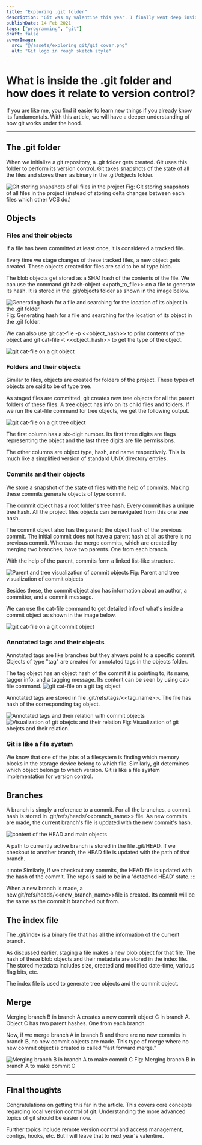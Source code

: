 ```yaml
---
title: "Exploring .git folder"
description: "Git was my valentine this year. I finally went deep inside .git and got to know it a lot better."
publishDate: 14 Feb 2021
tags: ["programming", "git"]
draft: false
coverImage:
  src: "@/assets/exploring_git/git_cover.png"
  alt: "Git logo in rough sketch style"
---
```


# What is inside the .git folder and how does it relate to version control?

If you are like me, you find it easier to learn new things if you already know its fundamentals. With this article, we will have a deeper understanding of how git works under the hood.

---

## The .git folder
When we initialize a git repository, a .git folder gets created. Git uses this folder to perform its version control. Git takes snapshots of the state of all the files and stores them as binary in the .git/objects folder.

![Git storing snapshots of all files in the project](@/assets/exploring_git/git_snapshot.png)
Fig: Git storing snapshots of all files in the project (instead of storing delta changes between each files which other VCS do.)

## Objects
### Files and their objects
If a file has been committed at least once, it is considered a tracked file. 

Every time we stage changes of these tracked files, a new object gets created. These objects created for files are said to be of type blob.

The blob objects get stored as a SHA1 hash of the contents of the file. We can use the command git hash-object <<path_to_file>> on a file to generate its hash. It is stored in the .git/objects folder as shown in the image below.

![Generating hash for a file and searching for the location of its object in the .git folder](@/assets/exploring_git/git_hashobject.png)
Fig: Generating hash for a file and searching for the location of its object in the .git folder.

We can also use git cat-file -p <<object_hash>> to print contents of the object and git cat-file -t <<object_hash>> to get the type of the object.

![git cat-file on a git object](@/assets/exploring_git/git_catfile.png)

### Folders and their objects
Similar to files, objects are created for folders of the project. These types of objects are said to be of type tree.

As staged files are committed, git creates new tree objects for all the parent folders of these files. A tree object has info on its child files and folders. If we run the cat-file command for tree objects, we get the following output.


![git cat-file on a git tree object](@/assets/exploring_git/git_catfile_one.png)

The first column has a six-digit number. Its first three digits are flags representing the object and the last three digits are file permissions.

The other columns are object type, hash, and name respectively. This is much like a simplified version of standard UNIX directory entries.
### Commits and their objects
We store a snapshot of the state of files with the help of commits. Making these commits generate objects of type commit.

The commit object has a root folder's tree hash. Every commit has a unique tree hash. All the project files objects can be navigated from this one tree hash.

The commit object also has the parent; the object hash of the previous commit. The initial commit does not have a parent hash at all as there is no previous commit. Whereas the merge commits, which are created by merging two branches, have two parents. One from each branch.

With the help of the parent, commits form a linked list-like structure.

![Parent and tree visualization of commit objects](@/assets/exploring_git/git_commit_tree.png)
Fig: Parent and tree visualization of commit objects

Besides these, the commit object also has information about an author, a committer, and a commit message.

We can use the cat-file command to get detailed info of what's inside a commit object as shown in the image below.

![git cat-file on a git commit object](@/assets/exploring_git/git_catfile_commit.png)

### Annotated tags and their objects
Annotated tags are like branches but they always point to a specific commit. Objects of type "tag" are created for annotated tags in the objects folder.

The tag object has an object hash of the commit it is pointing to, its name, tagger info, and a tagging message. Its content can be seen by using cat-file command.
![git cat-file on a git tag object](@/assets/exploring_git/git_catfile_tag.png)

Annotated tags are stored in file .git/refs/tags/<<tag_name>>. The file has hash of the corresponding tag object.

![Annotated tags and their relation with commit objects](@/assets/exploring_git/git_tags.png)
![Visualization of git obejcts and their relation](@/assets/exploring_git/git_commit_tree_timeline.png)
Fig: Visualization of git obejcts and their relation.
### Git is like a file system
We know that one of the jobs of a filesystem is finding which memory blocks in the storage device belong to which file. Similarly, git determines which object belongs to which version. Git is like a file system implementation for version control.
## Branches
A branch is simply a reference to a commit. For all the branches, a commit hash is stored in .git/refs/heads/<<branch_name>> file. As new commits are made, the current branch's file is updated with the new commit's hash.

![content of the HEAD and main objects](@/assets/exploring_git/git_branch_commit.png)

A path to currently active branch is stored in the file .git/HEAD. If we checkout to another branch, the HEAD file is updated with the path of that branch.

:::note
Similarly, if we checkout any commits, the HEAD file is updated with the hash of the commit. The repo is said to be in a 'detached HEAD' state.
:::

When a new branch is made, a new.git/refs/heads/<<new_branch_name>>file is created. Its commit will be the same as the commit it branched out from.
## The index file
The .git/index is a binary file that has all the information of the current branch.

As discussed earlier, staging a file makes a new blob object for that file. The hash of these blob objects and their metadata are stored in the index file. The stored metadata includes size, created and modified date-time, various flag bits, etc.

The index file is used to generate tree objects and the commit object.
## Merge
Merging branch B in branch A creates a new commit object C in branch A. Object C has two parent hashes. One from each branch.

Now, if we merge branch A in branch B and there are no new commits in branch B, no new commit objects are made. This type of merge where no new commit object is created is called "fast forward merge."

![Merging branch B in branch A to make commit C](@/assets/exploring_git/git_branch_graph.png)
Fig: Merging branch B in branch A to make commit C

---

## Final thoughts
Congratulations on getting this far in the article. This covers core concepts regarding local version control of git. Understanding the more advanced topics of git should be easier now.

Further topics include remote version control and access management, configs, hooks, etc. But I will leave that to next year's valentine.
